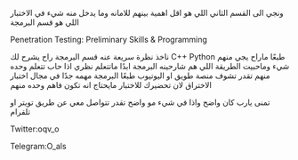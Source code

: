 
ونجي الى القسم الثاني اللي هو اقل اهمية بينهم للامانه وما يدخل منه شيء في الاختبار 
اللي هو قسم البرمجة 

Penetration Testing: Preliminary Skills & Programming

ناخذ نظرة سريعة عنه قسم البرمجة راح يشرح لك 
C++
Python 
طبعًا ماراح يجي منهم شيء وماحبيت الطريقة اللي هم شارحينه البرمجة ابدًا ماتتعلم نظري 
اذا حاب تتعلم وحده منهم تقدر تشوف منصة طويق او اليوتيوب طبعًا البرمجة مهمه جدًا في مجال اختبار الاختراق 
لان تحضيرك للاختبار مايحتاج انه تكون فاهم وحده منهم

تمنى يارب كان واضح 
واذا في شيء مو واضح تقدر تتواصل معي عن طريق تويتر او تلقرام 


Twitter:oqv_o


Telegram:O_als
